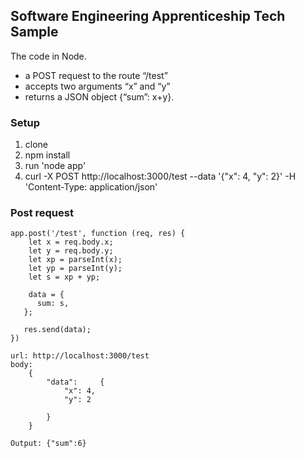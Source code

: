 ## Software Engineering Apprenticeship Tech Sample

The code in Node.

* a POST request to the route “/test”
* accepts two arguments “x” and “y” 
* returns a JSON object {“sum”: x+y}. 

### Setup
1. clone
2. npm install
3. run 'node app'
4. curl -X POST http://localhost:3000/test --data '{"x": 4, "y": 2}' -H 'Content-Type: application/json'

### Post request
```
app.post('/test', function (req, res) {
    let x = req.body.x;
    let y = req.body.y;
    let xp = parseInt(x);
    let yp = parseInt(y);
    let s = xp + yp;

    data = {
      sum: s,
   };
   
   res.send(data);
})
```

```
url: http://localhost:3000/test
body:
    {
        "data": 	{ 
            "x": 4, 
            "y": 2
            
        }
    }
```
```
Output: {"sum":6}
```